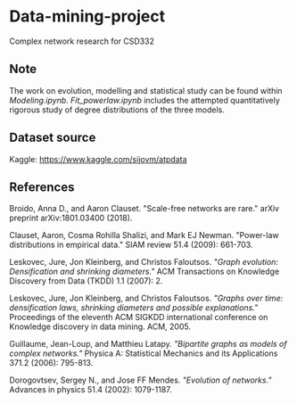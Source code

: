 # Data-mining-project
Complex network research for CSD332

## Note
The work on evolution, modelling and statistical study can be found within _Modeling.ipynb_. _Fit_powerlaw.ipynb_ includes the attempted quantitatively rigorous study of degree distributions of the three models. 

## Dataset source
Kaggle: https://www.kaggle.com/sijovm/atpdata

## References
Broido, Anna D., and Aaron Clauset. "Scale-free networks are rare." arXiv preprint arXiv:1801.03400 (2018).

Clauset, Aaron, Cosma Rohilla Shalizi, and Mark EJ Newman. "Power-law distributions in empirical data." SIAM review 51.4 (2009): 661-703.

Leskovec, Jure, Jon Kleinberg, and Christos Faloutsos. _"Graph evolution: Densification and shrinking diameters."_ ACM Transactions on Knowledge Discovery from Data (TKDD) 1.1 (2007): 2.

Leskovec, Jure, Jon Kleinberg, and Christos Faloutsos. _"Graphs over time: densification laws, shrinking diameters and possible explanations."_ Proceedings of the eleventh ACM SIGKDD international conference on Knowledge discovery in data mining. ACM, 2005.

Guillaume, Jean-Loup, and Matthieu Latapy. _"Bipartite graphs as models of complex networks."_ Physica A: Statistical Mechanics and its Applications 371.2 (2006): 795-813.

Dorogovtsev, Sergey N., and Jose FF Mendes. _"Evolution of networks."_ Advances in physics 51.4 (2002): 1079-1187.
